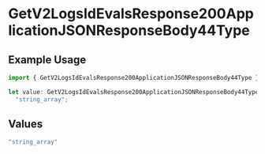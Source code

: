 # GetV2LogsIdEvalsResponse200ApplicationJSONResponseBody44Type

## Example Usage

```typescript
import { GetV2LogsIdEvalsResponse200ApplicationJSONResponseBody44Type } from "orq-poc-typescript-multi-env-version/models/operations";

let value: GetV2LogsIdEvalsResponse200ApplicationJSONResponseBody44Type =
  "string_array";
```

## Values

```typescript
"string_array"
```
